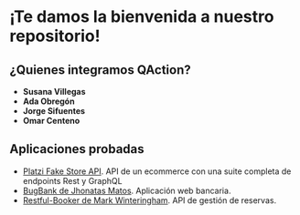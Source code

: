 # ¡Te damos la bienvenida a nuestro repositorio!

## ¿Quienes integramos QAction?
* **Susana Villegas**
* **Ada Obregón**
* **Jorge Sifuentes**
* **Omar Centeno**

## Aplicaciones probadas

* [Platzi Fake Store API](https://fakeapi.platzi.com/). API de un ecommerce con una suite completa de endpoints Rest y GraphQL
* [BugBank de Jhonatas Matos](https://github.com/jhonatasmatos/bugbank-ui). Aplicación web bancaria.
* [Restful-Booker de Mark Winteringham](https://restful-booker.herokuapp.com/). API de gestión de reservas.

